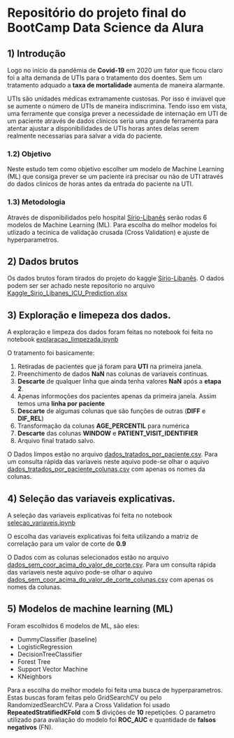 # Repositório do projeto final do BootCamp Data Science da Alura

## 1) Introdução

Logo no início da pandêmia de **Covid-19** em 2020 um fator que ficou claro foi a alta demanda de UTIs para o tratamento dos doentes. Sem um tratamento adquado a **taxa de mortalidade** aumenta de maneira alarmante.

UTIs são unidades médicas extramamente custosas. Por isso é inviavel que se aumente o número de UTIs de maneira indiscrimina. Tendo isso em vista, uma ferramente que consiga prever a necessidade de internação em UTI de um paciente através de dados clinicos seria uma grande ferramenta para atentar ajustar a disponibilidades de UTIs horas antes delas serem realmente necessarias para salvar a vida do paciente.  

### 1.2) Objetivo

Neste estudo tem como objetivo escolher um modelo de Machine Learning (ML) que consiga prever se um paciente irá precisar ou não de UTI através do dados clinicos de horas antes da entrada do paciente na UTI.

### 1.3) Metodologia

Através de disponibilidados pelo hospital [Sírio-Libanês](https://www.kaggle.com/S%C3%ADrio-Libanes/covid19) serão rodas 6 modelos de Machine Learning (ML). Para escolha do melhor modelos foi utlizado a tecinica de validação crusada (Cross Validation) e ajuste de hyperparametros. 


## 2) Dados brutos

Os dados brutos foram tirados do projeto do kaggle [Sírio-Libanês](https://www.kaggle.com/S%C3%ADrio-Libanes/covid19). O dados podem ser ser achado neste repositorio no arquivo [Kaggle_Sirio_Libanes_ICU_Prediction.xlsx](https://github.com/HenriqueCCdA/BC_DS_Projeto_Final/blob/main/Dados/Brutos/Kaggle_Sirio_Libanes_ICU_Prediction.xlsx)

## 3) Exploração e limepeza dos dados.

A exploração e limpeza dos dados foram feitas no notebook foi feita no notebook [explaracao_limpezada.ipynb](https://github.com/HenriqueCCdA/BC_DS_Projeto_Final/blob/main/Notebooks/Exploratorios/explaracao_limpezada.ipynb)

O tratamento foi basicamente:

1. Retiradas de pacientes que já foram para **UTI** na primeira janela.
2. Preenchimento de dados **NaN** nas colunas de variaveis continuas.
3. **Descarte** de qualquer linha que ainda tenha valores **NaN** após a **etapa 2**.
4. Apenas informoções dos pacientes apenas da primeira janela. Assim temos uma **linha por paciente**
5. **Descarte** de algumas colunas que são funções de outras (**DIFF** e **DIF_REL**)
6. Transformação da colunas **AGE_PERCENTIL** para numérica
7. **Descarte** das colunas **WINDOW** e **PATIENT_VISIT_IDENTIFIER**
8. Arquivo final tratado salvo.

O Dados limpos estão no arquivo [dados_tratados_por_paciente.csv](https://github.com/HenriqueCCdA/BC_DS_Projeto_Final/blob/main/Dados/Tratados/dados_tratados_por_paciente.csv). Para um consulta rápida das variaveis neste aquivo pode-se olhar o aquivo [dados_tratados_por_paciente_colunas.csv](https://github.com/HenriqueCCdA/BC_DS_Projeto_Final/blob/main/Dados/Tratados/dados_tratados_por_paciente_colunas.csv) com apenas os nomes da colunas.

## 4) Seleção das variaveis explicativas.

A seleção das variaveis explicativas foi feita no notebook [selecao_variaveis.ipynb](https://github.com/HenriqueCCdA/BC_DS_Projeto_Final/tree/main/Notebooks/Exploratorios)

O escolha das variaveis explicativas foi feita utilizando a matriz de correlação para um valor de corte de **0.9**

O Dados com as colunas selecionados estão no arquivo [dados_sem_coor_acima_do_valor_de_corte.csv](https://github.com/HenriqueCCdA/BC_DS_Projeto_Final/blob/main/Dados/Tratados/dados_sem_coor_acima_do_valor_de_corte.csv). Para um consulta rápida das variaveis neste aquivo pode-se olhar o aquivo [dados_sem_coor_acima_do_valor_de_corte_colunas.csv](https://github.com/HenriqueCCdA/BC_DS_Projeto_Final/blob/main/Dados/Tratados/dados_sem_coor_acima_do_valor_de_corte_colunas.csv) com apenas os nomes da colunas.

## 5) Modelos de machine learning (ML)

Foram escolhidos 6 modelos de ML, são eles: 

* DummyClassifier (baseline)
* LogisticRegression
* DecisionTreeClassifier
* Forest Tree
* Support Vector Machine
* KNeighbors

Para a escolha do melhor modelo foi feita uma busca de hyperparametros. Estas buscas foram feitas pelo GridSearchCV ou pelo RandomizedSearchCV. Para a Cross Validation foi usado **RepeatedStratifiedKFold** com **5** divições de **10** repetições. O parametro utilizado para avaliação do modelo foi **ROC_AUC** e quantidade de **falsos negativos** (FN).

